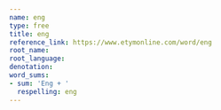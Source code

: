 ```yaml
---
name: eng
type: free
title: eng
reference_link: https://www.etymonline.com/word/eng
root_name: 
root_language: 
denotation: 
word_sums:
- sum: 'Eng + '
  respelling: eng
---
```

